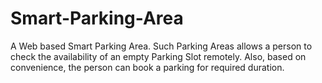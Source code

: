 # Smart-Parking-Area
A Web based Smart Parking Area.
Such Parking Areas allows a person to check the availability of an empty Parking Slot remotely.
Also, based on convenience, the person can book a parking for required duration.
